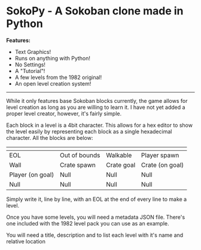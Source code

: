 # SokoPy - A Sokoban clone made in Python

**Features:**
- Text Graphics!
- Runs on anything with Python!
- No Settings!
- A "Tutorial"!
- A few levels from the 1982 original!
- An open level creation system!

---

While it only features base Sokoban blocks currently, the game allows for level creation as long as you are willing to learn it.
I have not yet added a proper level creator, however, it's fairly simple.

Each block in a level is a 4bit character. This allows for a hex editor to show the level easily by representing each block as a single hexadecimal character. All the blocks are below:

|[]()||||
|---|---|---|---|
| EOL | Out of bounds | Walkable | Player spawn |
| Wall | Crate spawn | Crate goal | Crate (on goal) |
| Player (on goal) | Null | Null | Null |
| Null | Null | Null | Null |

Simply write it, line by line, with an EOL at the end of every line to make a level.

Once you have some levels, you will need a metadata JSON file. There's one included with the 1982 level pack you can use as an example.

You will need a title, description and to list each level with it's name and relative location